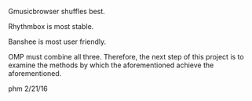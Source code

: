 Gmusicbrowser shuffles best.

Rhythmbox is most stable.

Banshee is most user friendly.

OMP must combine all three. Therefore, the next step of this project is to examine the methods by which the aforementioned achieve the aforementioned. 

phm
2/21/16
